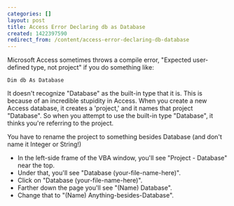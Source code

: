 ```yaml
---
categories: []
layout: post
title: Access Error Declaring db as Database
created: 1422397590
redirect_from: /content/access-error-declaring-db-database
---
```

Microsoft Access sometimes throws a compile error, "Expected user-defined type, not project" if you do something like:

    Dim db As Database

It doesn't recognize "Database" as the built-in type that it is.  This is because of an incredible stupidity in Access.  When you create a new Access database, it creates a 'project,' and it names that project "Database".  So when you attempt to use the built-in type "Database", it thinks you're referring to the project.

You have to rename the project to something besides Database (and don't name it Integer or String!)  

* In the left-side frame of the VBA window, you'll see "Project - Database" near the top.  
* Under that, you'll see "Database (your-file-name-here)".  
* Click on "Database (your-file-name-here)".  
* Farther down the page you'll see "(Name) Database".  
* Change that to "(Name) Anything-besides-Database".
